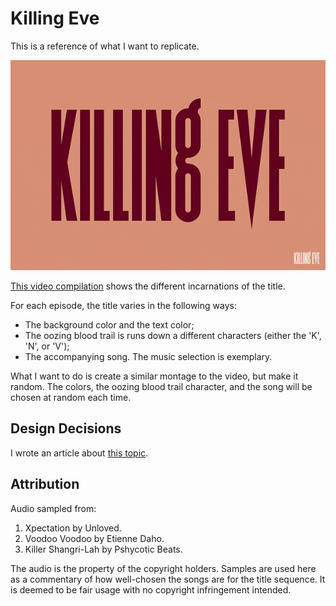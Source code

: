 # Killing Eve

This is a reference of what I want to replicate.

![reference screenshot of title](img/reference.gif)

[This video compilation](https://www.youtube.com/watch?v=Ef9VRTJ63_U) shows the different incarnations of the title.

For each episode, the title varies in the following ways:
- The background color and the text color;
- The oozing blood trail is runs down a different characters (either the 'K', 'N', or 'V');
- The accompanying song. The music selection is exemplary.

What I want to do is create a similar montage to the video, but make it random. The colors, the oozing blood trail character, and the song will be chosen at random each time.

## Design Decisions

I wrote an article about [this topic](https://roboleary.net/2020/12/24/title-sequences.html).

## Attribution

Audio sampled from:
1. Xpectation by Unloved.
1. Voodoo Voodoo by Etienne Daho.
1. Killer Shangri-Lah by Pshycotic Beats.

The audio is the property of the copyright holders. Samples are used here as a commentary of how well-chosen the songs are for the title sequence. It is deemed to be fair usage with no copyright infringement intended.
